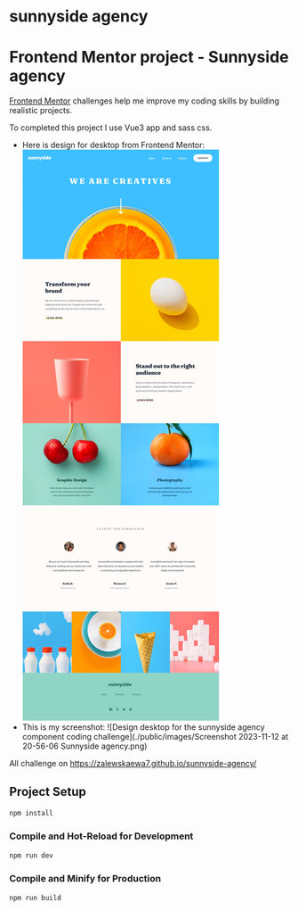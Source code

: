 # sunnyside agency
# Frontend Mentor project - Sunnyside agency
[Frontend Mentor](https://www.frontendmentor.io) challenges help me improve my coding skills by building realistic projects.

To completed this project I use Vue3 app and sass css.

- Here is design for desktop from Frontend Mentor:
![Design desktop for the sunnyside agency coding challenge](./public/images/desktop-design.jpg)
- This is my screenshot:
![Design desktop for the sunnyside agency component coding challenge](./public/images/Screenshot 2023-11-12 at 20-56-06 Sunnyside agency.png)

All challenge on https://zalewskaewa7.github.io/sunnyside-agency/

## Project Setup

```sh
npm install
```

### Compile and Hot-Reload for Development

```sh
npm run dev
```

### Compile and Minify for Production

```sh
npm run build
```
